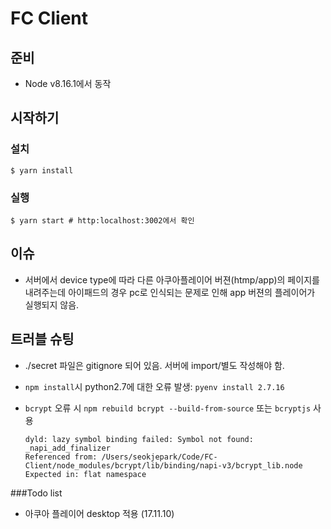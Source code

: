 # FC Client

## 준비

- Node v8.16.1에서 동작

## 시작하기

### 설치

```
$ yarn install
```

### 실행

```
$ yarn start # http:localhost:3002에서 확인
```

## 이슈

- 서버에서 device type에 따라 다른 아쿠아플레이어 버젼(htmp/app)의 페이지를 내려주는데 아이패드의 경우 pc로 인식되는 문제로 인해 app 버젼의 플레이어가 실행되지 않음.

## 트러블 슈팅

- ./secret 파일은 gitignore 되어 있음. 서버에 import/별도 작성해야 함.
- `npm install`시 python2.7에 대한 오류 발생: `pyenv install 2.7.16`
- `bcrypt` 오류 시 `npm rebuild bcrypt --build-from-source` 또는 `bcryptjs` 사용

  ```
  dyld: lazy symbol binding failed: Symbol not found: _napi_add_finalizer
  Referenced from: /Users/seokjepark/Code/FC-Client/node_modules/bcrypt/lib/binding/napi-v3/bcrypt_lib.node
  Expected in: flat namespace
  ```

###Todo list

- 아쿠아 플레이어 desktop 적용 (17.11.10)
